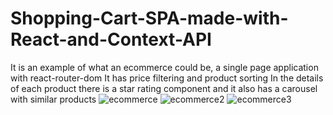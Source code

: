 # Shopping-Cart-SPA-made-with-React-and-Context-API
It is an example of what an ecommerce could be, a single page application with react-router-dom
It has price filtering and product sorting
In the details of each product there is a star rating component and it also has a carousel with similar products
![ecommerce](https://github.com/user-attachments/assets/2e8b0779-fba5-439c-9fce-c3b3ba970fc2)
![ecommerce2](https://github.com/user-attachments/assets/a06e1fa4-8078-4f20-a166-8237f4d646a8)
![ecommerce3](https://github.com/user-attachments/assets/3b49487d-847e-42a2-9e00-420e8c874f59)
